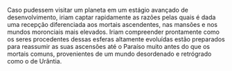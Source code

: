 ﻿Caso pudessem visitar um planeta em um estágio avançado de desenvolvimento, iriam captar rapidamente as razões pelas quais é dada uma recepção diferenciada aos mortais ascendentes, nas mansões e nos mundos moronciais mais elevados. Iriam compreender prontamente como os seres procedentes dessas esferas altamente evoluídas estão preparados para reassumir as suas ascensões até o Paraíso muito antes do que os mortais comuns, provenientes de um mundo desordenado e retrógrado como o de Urântia.